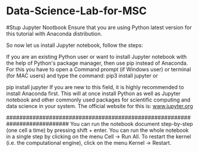 # Data-Science-Lab-for-MSC
#Stup Jupyter Nootbook
Ensure that you are using Python latest version for this tutorial with Anaconda distribution.

So now let us install Jupyter notebook, follow the steps:

If you are an existing Python user or want to install Jupyter notebook with the help of Python's package manager, 
then use pip instead of Anaconda.
For this you have to open a Command prompt (if Windows user) or terminal (for MAC users) and type the command:
pip3 install jupyter
or

pip install jupyter
If you are new to this field, it is highly recommended to install Anaconda first. 
This will at once install Python as well as Jupyter notebook and other commonly used packages for scientific computing and data science in your system. 
The official website for this is: www.jupyter.org

###########################################################################
You can run the notebook document step-by-step (one cell a time) by pressing shift + enter.
You can run the whole notebook in a single step by clicking on the menu Cell -> Run All.
To restart the kernel (i.e. the computational engine), click on the menu Kernel -> Restart.

